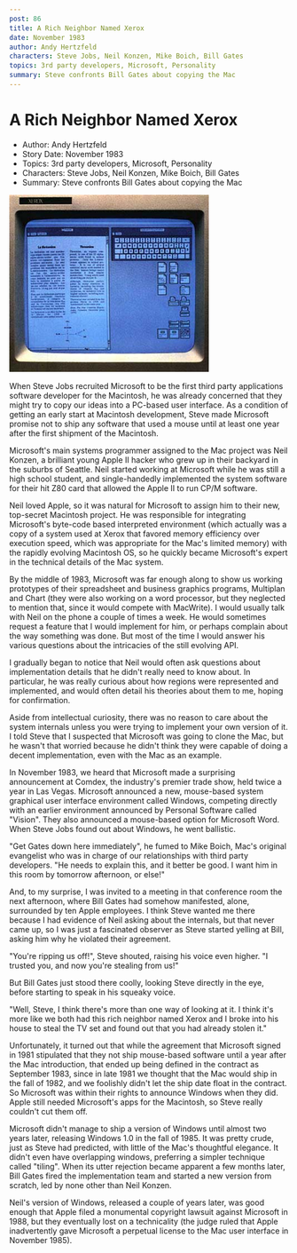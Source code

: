 ```yaml
---
post: 86
title: A Rich Neighbor Named Xerox
date: November 1983
author: Andy Hertzfeld
characters: Steve Jobs, Neil Konzen, Mike Boich, Bill Gates
topics: 3rd party developers, Microsoft, Personality
summary: Steve confronts Bill Gates about copying the Mac
---
```


# A Rich Neighbor Named Xerox
* Author: Andy Hertzfeld
* Story Date: November 1983
* Topics: 3rd party developers, Microsoft, Personality
* Characters: Steve Jobs, Neil Konzen, Mike Boich, Bill Gates
* Summary: Steve confronts Bill Gates about copying the Mac

![The Xerox Star was an influential predecessor](images/Macintosh/xerox-star.jpg) 
    
When Steve Jobs recruited Microsoft to be the first third party applications software developer for the Macintosh, he was already concerned that they might try to copy our ideas into a PC-based user interface.  As a condition of getting an early start at Macintosh development, Steve made Microsoft promise not to ship any software that used a mouse until at least one year after the first shipment of the Macintosh.

Microsoft's main systems programmer assigned to the Mac project was Neil Konzen, a brilliant young Apple II hacker who grew up in their backyard in the suburbs of Seattle.  Neil started working at Microsoft while he was still a high school student, and single-handedly implemented the system software for their hit Z80 card that allowed the Apple II to run CP/M software.    

Neil loved Apple, so it was natural for Microsoft to assign him to their new, top-secret Macintosh project.  He was responsible for integrating Microsoft's byte-code based interpreted environment (which actually was a copy of a system used at Xerox that favored memory efficiency over execution speed, which was appropriate for the Mac's limited memory) with the rapidly evolving Macintosh OS, so he quickly became Microsoft's expert in the technical details of the Mac system.

By the middle of 1983, Microsoft was far enough along to show us working prototypes of their spreadsheet and business graphics programs, Multiplan and Chart (they were also working on a word processor, but they neglected to mention that, since it would compete with MacWrite).  I would usually talk with Neil on the phone a couple of times a week.  He would sometimes request a feature that I would implement for him, or perhaps complain about the way something was done.  But most of the time I would answer his various questions about the intricacies of the still evolving API.

I gradually began to notice that Neil would often ask questions about implementation details that he didn't really need to know about.  In particular, he was really curious about how regions were represented and implemented, and would often detail his theories about them to me, hoping for confirmation.

Aside from intellectual curiosity, there was no reason to care about the system internals unless you were trying to implement your own version of it.  I told Steve that I suspected that Microsoft was going to clone the Mac, but he wasn't that worried because he didn't think they were capable of doing a decent implementation, even with the Mac as an example.

In November 1983, we heard that Microsoft made a surprising announcement at Comdex, the industry's premier trade show, held twice a year in Las Vegas.  Microsoft announced a new, mouse-based system graphical user interface environment called Windows, competing directly with an earlier environment announced by Personal Software called "Vision".   They also announced a mouse-based option for Microsoft Word.  When Steve Jobs found out about Windows, he went ballistic.

"Get Gates down here immediately", he fumed to Mike Boich, Mac's original evangelist who was in charge of our relationships with third party developers.  "He needs to explain this, and it better be good.  I want him in this room by tomorrow afternoon, or else!"

And, to my surprise, I was invited to a meeting in that conference room the next afternoon, where Bill Gates had somehow manifested, alone, surrounded by ten Apple employees.   I think Steve wanted me there because I had evidence of Neil asking about the internals, but that never came up, so I was just a fascinated observer as Steve started yelling at Bill, asking him why he violated their agreement.

"You're ripping us off!", Steve shouted, raising his voice even higher.  "I trusted you, and now you're stealing from us!"

But Bill Gates just stood there coolly, looking Steve directly in the eye, before starting to speak in his squeaky voice.

"Well, Steve, I think there's more than one way of looking at it. I think it's more like we both had this rich neighbor named Xerox and I broke into his house to steal the TV set and found out that you had already stolen it."

Unfortunately,  it turned out that while the agreement that Microsoft signed in 1981 stipulated that they not ship mouse-based software until a year after the Mac introduction, that ended up being defined in the contract as September 1983, since in late 1981 we thought that the Mac would ship in the fall of 1982, and we foolishly didn't let the ship date float in the contract.  So Microsoft was within their rights to announce Windows when they did.  Apple still needed Microsoft's apps for the Macintosh, so Steve really couldn't cut them off.

Microsoft didn't manage to ship a version of Windows until almost two years later, releasing Windows 1.0 in the fall of 1985.  It was pretty crude, just as Steve had predicted, with little of the Mac's thoughtful elegance.  It didn't even have overlapping windows, preferring a simpler technique called "tiling".  When its utter rejection became apparent a few months later, Bill Gates fired the implementation team and started a new version from scratch, led by none other than Neil Konzen.

Neil's version of Windows, released a couple of years later, was good enough that Apple filed a monumental copyright lawsuit against Microsoft in 1988, but they eventually lost on a technicality (the judge ruled that Apple inadvertently gave Microsoft a perpetual license to the Mac user interface in November 1985).
